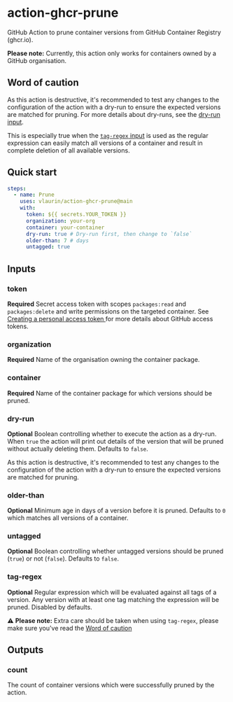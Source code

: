 # action-ghcr-prune
GitHub Action to prune container versions from GitHub Container Registry (ghcr.io).

**Please note:** Currently, this action only works for containers owned by a GitHub organisation.

## Word of caution

As this action is destructive, it's recommended to test any changes to the configuration of the action with a dry-run to ensure the expected versions are matched for pruning. For more details about dry-runs, see the [dry-run input](#dry-run).

This is especially true when the [`tag-regex` input](#tag-regex) is used as the regular expression can easily match all versions of a container and result in complete deletion of all available versions.

## Quick start

```yml
steps:
  - name: Prune
    uses: vlaurin/action-ghcr-prune@main
    with:
      token: ${{ secrets.YOUR_TOKEN }}
      organization: your-org
      container: your-container
      dry-run: true # Dry-run first, then change to `false`
      older-than: 7 # days
      untagged: true
```

## Inputs

### token

**Required** Secret access token with scopes `packages:read` and `packages:delete` and write permissions on the targeted container. See [Creating a personal access token
](https://docs.github.com/en/github/authenticating-to-github/keeping-your-account-and-data-secure/creating-a-personal-access-token) for more details about GitHub access tokens.

### organization

**Required** Name of the organisation owning the container package.

### container

**Required** Name of the container package for which versions should be pruned.

### dry-run

**Optional** Boolean controlling whether to execute the action as a dry-run. When `true` the action will print out details of the version that will be pruned without actually deleting them. Defaults to `false`.

As this action is destructive, it's recommended to test any changes to the configuration of the action with a dry-run to ensure the expected versions are matched for pruning.

### older-than

**Optional** Minimum age in days of a version before it is pruned. Defaults to `0` which matches all versions of a container.

### untagged

**Optional** Boolean controlling whether untagged versions should be pruned (`true`) or not (`false`). Defaults to `false`.

### tag-regex

**Optional** Regular expression which will be evaluated against all tags of a version. Any version with at least one tag matching the expression will be pruned. Disabled by defaults.

:warning: **Please note:** Extra care should be taken when using `tag-regex`, please make sure you've read the [Word of caution](#word-of-caution)

## Outputs

### count

The count of container versions which were successfully pruned by the action.